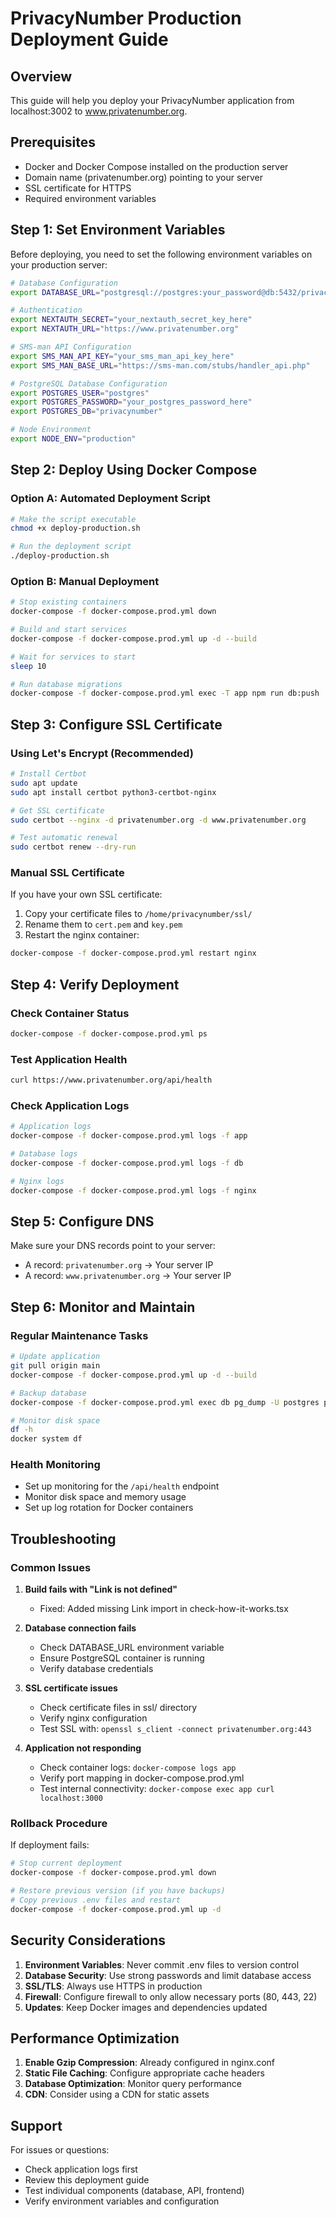 # PrivacyNumber Production Deployment Guide

## Overview
This guide will help you deploy your PrivacyNumber application from localhost:3002 to www.privatenumber.org.

## Prerequisites
- Docker and Docker Compose installed on the production server
- Domain name (privatenumber.org) pointing to your server
- SSL certificate for HTTPS
- Required environment variables

## Step 1: Set Environment Variables

Before deploying, you need to set the following environment variables on your production server:

```bash
# Database Configuration
export DATABASE_URL="postgresql://postgres:your_password@db:5432/privacynumber"

# Authentication
export NEXTAUTH_SECRET="your_nextauth_secret_key_here"
export NEXTAUTH_URL="https://www.privatenumber.org"

# SMS-man API Configuration
export SMS_MAN_API_KEY="your_sms_man_api_key_here"
export SMS_MAN_BASE_URL="https://sms-man.com/stubs/handler_api.php"

# PostgreSQL Database Configuration
export POSTGRES_USER="postgres"
export POSTGRES_PASSWORD="your_postgres_password_here"
export POSTGRES_DB="privacynumber"

# Node Environment
export NODE_ENV="production"
```

## Step 2: Deploy Using Docker Compose

### Option A: Automated Deployment Script
```bash
# Make the script executable
chmod +x deploy-production.sh

# Run the deployment script
./deploy-production.sh
```

### Option B: Manual Deployment
```bash
# Stop existing containers
docker-compose -f docker-compose.prod.yml down

# Build and start services
docker-compose -f docker-compose.prod.yml up -d --build

# Wait for services to start
sleep 10

# Run database migrations
docker-compose -f docker-compose.prod.yml exec -T app npm run db:push
```

## Step 3: Configure SSL Certificate

### Using Let's Encrypt (Recommended)
```bash
# Install Certbot
sudo apt update
sudo apt install certbot python3-certbot-nginx

# Get SSL certificate
sudo certbot --nginx -d privatenumber.org -d www.privatenumber.org

# Test automatic renewal
sudo certbot renew --dry-run
```

### Manual SSL Certificate
If you have your own SSL certificate:
1. Copy your certificate files to `/home/privacynumber/ssl/`
2. Rename them to `cert.pem` and `key.pem`
3. Restart the nginx container:
```bash
docker-compose -f docker-compose.prod.yml restart nginx
```

## Step 4: Verify Deployment

### Check Container Status
```bash
docker-compose -f docker-compose.prod.yml ps
```

### Test Application Health
```bash
curl https://www.privatenumber.org/api/health
```

### Check Application Logs
```bash
# Application logs
docker-compose -f docker-compose.prod.yml logs -f app

# Database logs
docker-compose -f docker-compose.prod.yml logs -f db

# Nginx logs
docker-compose -f docker-compose.prod.yml logs -f nginx
```

## Step 5: Configure DNS

Make sure your DNS records point to your server:
- A record: `privatenumber.org` → Your server IP
- A record: `www.privatenumber.org` → Your server IP

## Step 6: Monitor and Maintain

### Regular Maintenance Tasks
```bash
# Update application
git pull origin main
docker-compose -f docker-compose.prod.yml up -d --build

# Backup database
docker-compose -f docker-compose.prod.yml exec db pg_dump -U postgres privacynumber > backup.sql

# Monitor disk space
df -h
docker system df
```

### Health Monitoring
- Set up monitoring for the `/api/health` endpoint
- Monitor disk space and memory usage
- Set up log rotation for Docker containers

## Troubleshooting

### Common Issues

1. **Build fails with "Link is not defined"**
   - Fixed: Added missing Link import in check-how-it-works.tsx

2. **Database connection fails**
   - Check DATABASE_URL environment variable
   - Ensure PostgreSQL container is running
   - Verify database credentials

3. **SSL certificate issues**
   - Check certificate files in ssl/ directory
   - Verify nginx configuration
   - Test SSL with: `openssl s_client -connect privatenumber.org:443`

4. **Application not responding**
   - Check container logs: `docker-compose logs app`
   - Verify port mapping in docker-compose.prod.yml
   - Test internal connectivity: `docker-compose exec app curl localhost:3000`

### Rollback Procedure
If deployment fails:
```bash
# Stop current deployment
docker-compose -f docker-compose.prod.yml down

# Restore previous version (if you have backups)
# Copy previous .env files and restart
docker-compose -f docker-compose.prod.yml up -d
```

## Security Considerations

1. **Environment Variables**: Never commit .env files to version control
2. **Database Security**: Use strong passwords and limit database access
3. **SSL/TLS**: Always use HTTPS in production
4. **Firewall**: Configure firewall to only allow necessary ports (80, 443, 22)
5. **Updates**: Keep Docker images and dependencies updated

## Performance Optimization

1. **Enable Gzip Compression**: Already configured in nginx.conf
2. **Static File Caching**: Configure appropriate cache headers
3. **Database Optimization**: Monitor query performance
4. **CDN**: Consider using a CDN for static assets

## Support

For issues or questions:
- Check application logs first
- Review this deployment guide
- Test individual components (database, API, frontend)
- Verify environment variables and configuration
